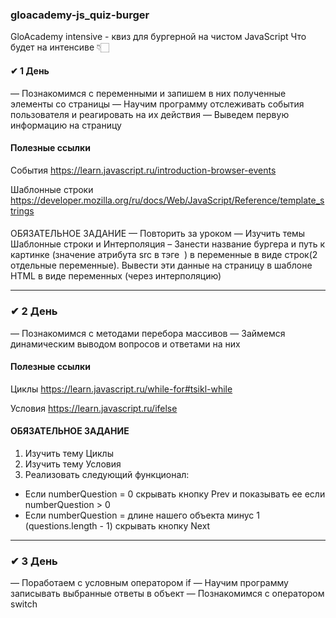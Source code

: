 ### gloacademy-js_quiz-burger
GloAcademy intensive - квиз для бургерной на чистом JavaScript
Что будет на интенсиве 👇🏻

#### ✔ 1 День
— Познакомимся с переменными и запишем в них полученные элементы со страницы
— Научим программу отслеживать события пользователя и реагировать на их
действия
— Выведем первую информацию на страницу


#### Полезные ссылки

События
https://learn.javascript.ru/introduction-browser-events

Шаблонные строки
https://developer.mozilla.org/ru/docs/Web/JavaScript/Reference/template_strings

####
ОБЯЗАТЕЛЬНОЕ ЗАДАНИЕ
— Повторить за уроком
— Изучить темы Шаблонные строки и Интерполяция
– Занести название бургера и путь к картинке (значение атрибута src в тэге <img> ) в переменные в виде строк(2 отдельные переменные).
Вывести эти данные на страницу в шаблоне HTML в виде переменных (через интерполяцию)

---

### ✔ 2 День
— Познакомимся с методами перебора массивов
— Займемся динамическим выводом вопросов и ответами на них
#### Полезные ссылки
Циклы
https://learn.javascript.ru/while-for#tsikl-while

Условия
https://learn.javascript.ru/ifelse

#### ОБЯЗАТЕЛЬНОЕ ЗАДАНИЕ
1. Изучить тему Циклы
2. Изучить тему Условия
3. Реализовать следующий функционал:
- Если numberQuestion = 0 скрывать кнопку Prev и показывать ее если numberQuestion > 0
- Если numberQuestion  = длине нашего объекта минус 1 (questions.length - 1) скрывать кнопку Next
---

### ✔ 3 День
— Поработаем с условным оператором if
— Научим программу записывать выбранные ответы в объект
— Познакомимся с оператором switch
